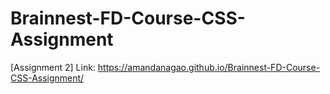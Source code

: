 # Brainnest-FD-Course-CSS-Assignment

[Assignment 2]
Link: https://amandanagao.github.io/Brainnest-FD-Course-CSS-Assignment/
